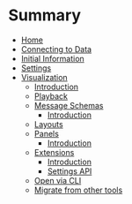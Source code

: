 # Summary

- [Home](./home.md)
- [Connecting to Data](connecting-to-data.md)
- [Initial Information](./initial-information.md)
- [Settings](./settings.md)
- [Visualization]()
  - [Introduction](./visualization-introduction.md)
  - [Playback](./visualization-playback.md)
  - [Message Schemas]()
    - [Introduction](./visualization-message-schemas-introduction.md)
  - [Layouts](./visualization-layouts.md)
  - [Panels]()
    - [Introduction](./visualization-panels-introduction.md)
  - [Extensions]()
    - [Introduction](./visualization-extensions-introduction.md)
    - [Settings API](./visualization-extensions-settings-api.md)
  - [Open via CLI](./visualization-open-via-cli.md)
  - [Migrate from other tools](./visualization-migrate-from-other-tools.md)
